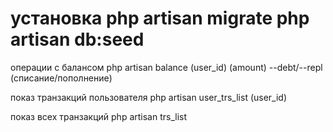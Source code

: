 установка 
php artisan migrate
php artisan db:seed
=======
<p> операции с балансом php artisan balance (user_id) (amount) --debt/--repl (списание/пополнение) </p>
<p> показ транзакций пользователя php artisan user_trs_list (user_id)</p>
<p>показ всех транзакций  php artisan trs_list </p>


